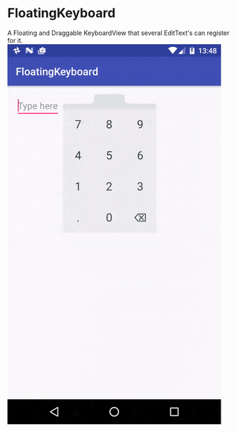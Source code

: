 # FloatingKeyboard
A Floating and Draggable KeyboardView that several EditText's can register for it.
![Alt text](demo.gif?raw=true "FloatingKeaboardView Demo")
